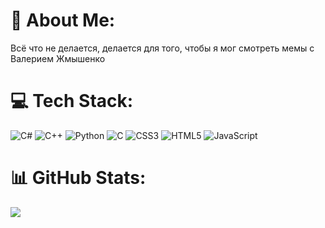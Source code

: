 # 💫 About Me:
Всё что не делается, делается для того, чтобы я мог смотреть мемы с Валерием Жмышенко


# 💻 Tech Stack:
![C#](https://img.shields.io/badge/c%23-%23239120.svg?style=for-the-badge&logo=csharp&logoColor=white) ![C++](https://img.shields.io/badge/c++-%2300599C.svg?style=for-the-badge&logo=c%2B%2B&logoColor=white) ![Python](https://img.shields.io/badge/python-3670A0?style=for-the-badge&logo=python&logoColor=ffdd54) ![C](https://img.shields.io/badge/c-%2300599C.svg?style=for-the-badge&logo=c&logoColor=white) ![CSS3](https://img.shields.io/badge/css3-%231572B6.svg?style=for-the-badge&logo=css3&logoColor=white) ![HTML5](https://img.shields.io/badge/html5-%23E34F26.svg?style=for-the-badge&logo=html5&logoColor=white) ![JavaScript](https://img.shields.io/badge/javascript-%23323330.svg?style=for-the-badge&logo=javascript&logoColor=%23F7DF1E)
# 📊 GitHub Stats:
<!--![](https://github-readme-stats.vercel.app/api?username=kirrishima&theme=cobalt&hide_border=false&include_all_commits=true&count_private=false)<br/>
![](https://github-readme-streak-stats.herokuapp.com/?user=kirrishima&theme=cobalt&hide_border=false)<br/> -->
![](https://github-readme-stats.vercel.app/api/top-langs/?username=kirrishima&theme=cobalt&hide_border=false&include_all_commits=true&count_private=false&layout=compact)

<!--### 🔝 Top Contributed Repo
![](https://github-contributor-stats.vercel.app/api?username=kirrishima&limit=5&theme=cobalt&combine_all_yearly_contributions=true) -->

<!--### 😂 Random Dev Meme
<img src='https://memer-new.vercel.app/' style="height: 400px;"/> -->
